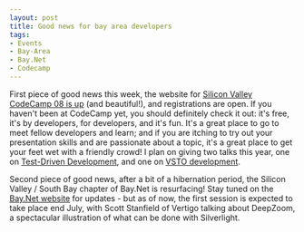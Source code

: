 ```yaml
---
layout: post
title: Good news for bay area developers
tags:
- Events
- Bay-Area
- Bay.Net
- Codecamp
---
```


First piece of good news this week, the website for [Silicon Valley CodeCamp 08 is up](http://www.siliconvalley-codecamp.com/) (and beautiful!), and registrations are open. If you haven't been at CodeCamp yet, you should definitely check it out: it's free, it's by developers, for developers, and it's fun. It's a great place to go to meet fellow developers and learn; and if you are itching to try out your presentation skills and are passionate about a topic, it's a great place to get your feet wet with a friendly crowd! I plan on giving two talks this year, one on [Test-Driven Development](http://codecamp.pbwiki.com/TestDrivenDevelopmentanintroforCdevelopers2008), and one on [VSTO development](http://codecamp.pbwiki.com/OfficedevelopmentWhowouldwanttodothat2008).


Second piece of good news, after a bit of a hibernation period, the Silicon Valley / South Bay chapter of Bay.Net is resurfacing! Stay tuned on the [Bay.Net website](http://www.baynetug.org/) for updates - but as of now, the first session is expected to take place end July, with Scott Stanfield of Vertigo talking about DeepZoom, a spectacular illustration of what can be done with Silverlight. 
